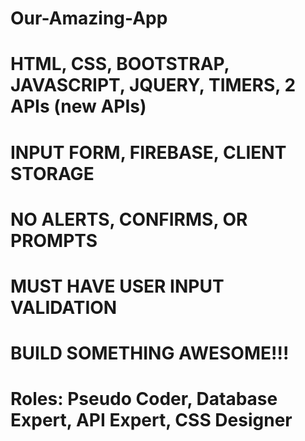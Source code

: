 # Our-Amazing-App

# HTML, CSS, BOOTSTRAP, JAVASCRIPT, JQUERY, TIMERS, 2 APIs (new APIs)
# INPUT FORM, FIREBASE, CLIENT STORAGE
# NO ALERTS, CONFIRMS, OR PROMPTS
# MUST HAVE USER INPUT VALIDATION
# BUILD SOMETHING AWESOME!!!

# Roles: Pseudo Coder, Database Expert, API Expert, CSS Designer
